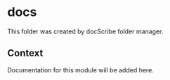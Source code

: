 # docs

This folder was created by docScribe folder manager.

## Context

Documentation for this module will be added here.